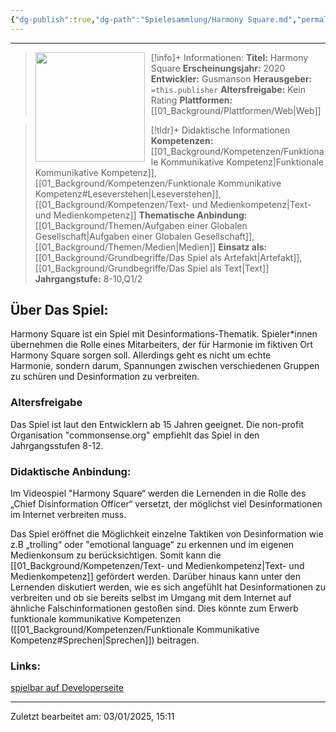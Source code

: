 ```yaml
---
{"dg-publish":true,"dg-path":"Spielesammlung/Harmony Square.md","permalink":"/spielesammlung/harmony-square/","noteIcon":"1"}
---
```


---
>[!info]+ Informationen:
><img src="https://games-im-unterricht.de/sites/default/files/styles/game_bild_cropped_480x270/public/spielbilder/Harmony%20Square%20Logo.PNG?itok=ueAAXUbs" style="float:left;height:175px;padding-right:10px">**Titel:** Harmony Square
>**Erscheinungsjahr:** 2020
>**Entwickler:** Gusmanson
>**Herausgeber:** `=this.publisher`
>**Altersfreigabe:** Kein Rating
>**Plattformen:** [[01_Background/Plattformen/Web\|Web]]

>[!tldr]+ Didaktische Informationen
>**Kompetenzen:** [[01_Background/Kompetenzen/Funktionale Kommunikative Kompetenz\|Funktionale Kommunikative Kompetenz]],[[01_Background/Kompetenzen/Funktionale Kommunikative Kompetenz#Leseverstehen\|Leseverstehen]],[[01_Background/Kompetenzen/Text- und Medienkompetenz\|Text- und Medienkompetenz]]
>**Thematische Anbindung:** [[01_Background/Themen/Aufgaben einer Globalen Gesellschaft\|Aufgaben einer Globalen Gesellschaft]],[[01_Background/Themen/Medien\|Medien]]
>**Einsatz als:** [[01_Background/Grundbegriffe/Das Spiel als Artefakt\|Artefakt]],[[01_Background/Grundbegriffe/Das Spiel als Text\|Text]]
>**Jahrgangstufe:** 8-10,Q1/2

## Über Das Spiel:
Harmony Square ist ein Spiel mit Desinformations-Thematik. Spieler\*innen übernehmen die Rolle eines Mitarbeiters, der für Harmonie im fiktiven Ort Harmony Square sorgen soll. Allerdings geht es nicht um echte Harmonie, sondern darum, Spannungen zwischen verschiedenen Gruppen zu schüren und Desinformation zu verbreiten.

### Altersfreigabe 
Das Spiel ist laut den Entwicklern ab 15 Jahren geeignet. Die non-profit Organisation "commonsense.org" empfiehlt das Spiel in den Jahrgangsstufen 8-12. 
### Didaktische Anbindung:
Im Videospiel "Harmony Square“ werden die Lernenden in die Rolle des „Chief Disinformation Officer“ versetzt, der möglichst viel Desinformationen im Internet verbreiten muss.

Das Spiel eröffnet die Möglichkeit einzelne Taktiken von Desinformation wie z.B „trolling“ oder "emotional language“ zu erkennen und im eigenen Medienkonsum zu berücksichtigen. Somit kann die  [[01_Background/Kompetenzen/Text- und Medienkompetenz\|Text- und Medienkompetenz]] gefördert werden. Darüber hinaus kann unter den Lernenden diskutiert werden, wie es sich angefühlt hat Desinformationen zu verbreiten und ob sie bereits selbst im Umgang mit dem Internet auf ähnliche Falschinformationen gestoßen sind. Dies könnte zum Erwerb funktionale kommunikative Kompetenzen ([[01_Background/Kompetenzen/Funktionale Kommunikative Kompetenz#Sprechen\|Sprechen]]) beitragen.
### Links:
[spielbar auf Developerseite](https://harmonysquare.game)

---
Zuletzt bearbeitet am: 03/01/2025, 15:11